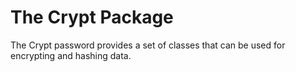 The Crypt Package
=================

The Crypt password provides a set of classes that can be used for
encrypting and hashing data.
